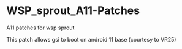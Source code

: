 # WSP_sprout_A11-Patches
A11 patches for wsp sprout

This patch allows gsi to boot on android 11 base (courtesy to VR25)
